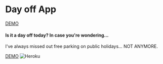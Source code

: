 # Day off App
[DEMO](https://thawing-forest-61141.herokuapp.com/)
#### Is it a day off today? In case you're wondering...
I've always missed out free parking on public holidays... NOT ANYMORE.

[DEMO](https://thawing-forest-61141.herokuapp.com/)
![Heroku](http://heroku-badge.herokuapp.com/?app=day-off-app&style=flat)
